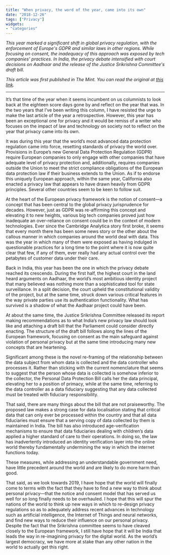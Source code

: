 ```yaml
---
title: "When privacy, the word of the year, came into its own"
date: "2018-12-26"
tags: ["Privacy"]
widgets: 
- "categories"
---
```


*This year marked a significant shift in global privacy regulation, with the enforcement of Europe's GDPR and similar laws in other regions. While focusing on consent, the inadequacy of this approach was exposed by tech companies' practices. In India, the privacy debate intensified with court decisions on Aadhaar and the release of the Justice Srikrishna Committee's draft bill.*
<!--more-->
*This article was first published in The Mint. You can read the original at [this link](https://www.livemint.com/Opinion/XuxgEW6FXUbpZu2y3ERjPM/When-privacy-the-word-of-the-year-came-into-its-own.html).*

---

It’s that time of the year when it seems incumbent on us columnists to look back at the eighteen score days gone by and reflect on the year that was. In the two years that I’ve been writing this column, I have resisted the urge to make the last article of the year a retrospective. However, this year has been an exceptional one for privacy and it would be remiss of a writer who focuses on the impact of law and technology on society not to reflect on the year that privacy came into its own.

It was during this year that the world’s most advanced data protection regulation came into force, resetting standards of privacy the world over. Provisions in Europe’s new General Data Protection Regulation (GDPR) require European companies to only engage with other companies that have adequate level of privacy protection and, additionally, requires companies outside the Union to meet the strict compliance obligations of the European data protection law if their business extends to the Union. As if to endorse this uniquely European approach, within the same year, California also enacted a privacy law that appears to have drawn heavily from GDPR principles. Several other countries seem to be keen to follow suit.

At the heart of the European privacy framework is the notion of consent—a concept that has been central to the global privacy jurisprudence for decades. However, just as GDPR was re-affirming this concept and elevating it to new heights, various big tech companies proved just how inadequate an over-reliance on consent could be in the context of modern technologies. Ever since the Cambridge Analytica story first broke, it seems that every month there has been some news story or the other about the callous manner in which companies around the world deal with data. This was the year in which many of them were exposed as having indulged in questionable practices for a long time to the point where it is now quite clear that few, if any of them, ever really had any actual control over the petabytes of customer data under their care.

Back in India, this year has been the one in which the privacy debate reached its crescendo. During the first half, the highest court in the land heard arguments on Aadhaar, the world’s most ambitious identity project that many believed was nothing more than a sophisticated tool for state surveillance. In a split decision, the court upheld the constitutional validity of the project, but at the same time, struck down various critical features in the way private parties use its authentication functionality. What has survived is a shadow of what the Aadhaar project could have been.

At about the same time, the Justice Srikrishna Committee released its report making recommendations as to what India’s new privacy law should look like and attaching a draft bill that the Parliament could consider directly enacting. The structure of the draft bill follows along the lines of the European framework, focusing on consent as the main safeguard against violation of personal privacy but at the same time introducing many new concepts that are heartening.

Significant among these is the novel re-framing of the relationship between the data subject from whom data is collected and the data controller who processes it. Rather than sticking with the current nomenclature that seems to suggest that the person whose data is collected is somehow inferior to the collector, the Personal Data Protection Bill calls her the data principal, elevating her to a position of primacy, while at the same time, referring to the data controller as a data fiduciary suggesting that any data collected must be treated with fiduciary responsibility.

That said, there are many things about the bill that are not praiseworthy. The proposed law makes a strong case for data localisation stating that critical data that can only ever be processed within the country and that all data fiduciaries must ensure that a serving copy of data collected by them is maintained in India. The bill has also introduced age-verification mechanisms to ensure that data fiduciaries dealing with children’s data applied a higher standard of care to their operations. In doing so, the law has inadvertently introduced an identity verification layer into the online world thereby fundamentally undermining the way in which the internet functions today.

These measures, while addressing an understandable government need, have little precedent around the world and are likely to do more harm than good.

That said, as we look towards 2019, I have hope that the world will finally come to terms with the fact that they have to find a new way to think about personal privacy—that the notice and consent model that has served us well for so long finally needs to be overhauled. I hope that this will spur the nations of the world to think up new ways in which to re-design privacy regulations so as to adequately address recent advances in technology such as artificial intelligence, the Internet of Things and neural networks, and find new ways to reduce their influence on our personal privacy. Despite the fact that the Srikrishna committee seems to have cleaved closely to the European framework, I still have hope that it will be India that leads the way in re-imagining privacy for the digital world. As the world’s largest democracy, we have more at stake than any other nation in the world to actually get this right.

